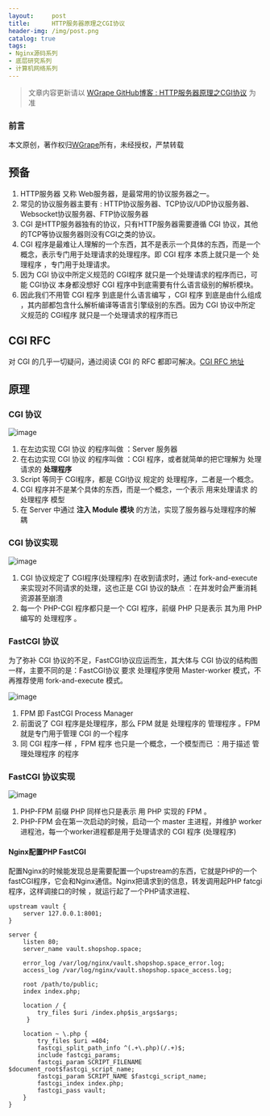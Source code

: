 ```yaml
---
layout:     post
title:      HTTP服务器原理之CGI协议
header-img: /img/post.png
catalog: true
tags:
- Nginx源码系列
- 底层研究系列
- 计算机网络系列
---
```


> 文章内容更新请以 [WGrape GitHub博客 : HTTP服务器原理之CGI协议](https://github.com/WGrape/Blog/issues/234) 为准

### 前言
本文原创，著作权归[WGrape](https://github.com/WGrape)所有，未经授权，严禁转载

## 预备
1. HTTP服务器 又称 Web服务器，是最常用的协议服务器之一。
2. 常见的协议服务器主要有 : HTTP协议服务器、TCP协议/UDP协议服务器、Websocket协议服务器、FTP协议服务器
3. CGI 是HTTP服务器独有的协议，只有HTTP服务器需要遵循 CGI 协议，其他的TCP等协议服务器则没有CGI之类的协议。
4. CGI 程序是最难让人理解的一个东西，其不是表示一个具体的东西，而是一个概念，表示专门用于处理请求的处理程序。即 CGI 程序 本质上就只是一个 处理程序 ，专门用于处理请求。
5. 因为 CGI 协议中所定义规范的 CGI程序 就只是一个处理请求的程序而已，可能 CGI协议 本身都没想好 CGI 程序中到底需要有什么语言级别的解析模块。
6. 因此我们不用管 CGI 程序 到底是什么语言编写 ，CGI 程序 到底是由什么组成 ，其内部都包含什么解析编译等语言引擎级别的东西。因为 CGI 协议中所定义规范的 CGI程序 就只是一个处理请求的程序而已

## CGI RFC
对 CGI 的几乎一切疑问，通过阅读 CGI 的 RFC 都即可解决。[CGI RFC 地址](https://tools.ietf.org/html/rfc3875)

## 原理

### CGI 协议

![image](https://user-images.githubusercontent.com/35942268/66656508-b7768180-ec70-11e9-86a6-5d1ae179a477.png)

1. 在左边实现 CGI 协议 的程序叫做 ：Server 服务器
2. 在右边实现 CGI 协议 的程序叫做 ：CGI 程序，或者就简单的把它理解为 处理请求的 **处理程序**
3. Script 等同于 CGI程序，都是 CGI协议 规定的 处理程序，二者是一个概念。
3. CGI 程序并不是某个具体的东西，而是一个概念，一个表示 用来处理请求 的 处理程序 模型
3. 在 Server 中通过 **注入 Module 模块** 的方法，实现了服务器与处理程序的解耦


### CGI 协议实现

![image](https://user-images.githubusercontent.com/35942268/66656826-50a59800-ec71-11e9-8bce-d115ed2bd0d7.png)

1. CGI 协议规定了 CGI程序(处理程序) 在收到请求时，通过 fork-and-execute 来实现对不同请求的处理，这也正是 CGI 协议的缺点 ：在并发时会严重消耗资源甚至崩溃
2. 每一个 PHP-CGI 程序都只是一个 CGI 程序，前缀 PHP 只是表示 其为用 PHP 编写的 处理程序 。

### FastCGI 协议

为了弥补 CGI 协议的不足，FastCGI协议应运而生，其大体与 CGI 协议的结构图一样，主要不同的是：FastCGI协议 要求 处理程序使用 Master-worker 模式，不再推荐使用 fork-and-execute 模式。

![image](https://user-images.githubusercontent.com/35942268/66659006-31106e80-ec75-11e9-92f9-694ef46c89ff.png)


1. FPM 即 FastCGI Process Manager
2. 前面说了 CGI 程序是处理程序，那么 FPM 就是 处理程序的 管理程序 。FPM 就是专门用于管理 CGI 的一个程序
3. 同 CGI 程序一样 ，FPM 程序 也只是一个概念，一个模型而已 ：用于描述 管理处理程序 的程序


### FastCGI 协议实现

![image](https://user-images.githubusercontent.com/35942268/66657417-5e0f5200-ec72-11e9-98ba-beaf0a6850f7.png)

1. PHP-FPM 前缀 PHP 同样也只是表示 用 PHP 实现的 FPM 。
2. PHP-FPM 会在第一次启动的时候，启动一个 master 主进程，并维护 worker 进程池，每一个worker进程都是用于处理请求的 CGI 程序 (处理程序)


#### Nginx配置PHP FastCGI
配置Nginx的时候能发现总是需要配置一个upstream的东西，它就是PHP的一个fastCGI程序，它会和Nginx通信。Nginx把请求到的信息，转发调用起PHP fatcgi程序，这样调接口的时候 ，就运行起了一个PHP请求进程、


```nginx
upstream vault {
    server 127.0.0.1:8001;
}

server {
    listen 80;
    server_name vault.shopshop.space;

    error_log /var/log/nginx/vault.shopshop.space_error.log;
    access_log /var/log/nginx/vault.shopshop.space_access.log;

    root /path/to/public;
    index index.php;

    location / {
        try_files $uri /index.php$is_args$args;
     }

    location ~ \.php {
        try_files $uri =404;
        fastcgi_split_path_info ^(.+\.php)(/.+)$;
        include fastcgi_params;
        fastcgi_param SCRIPT_FILENAME $document_root$fastcgi_script_name;
        fastcgi_param SCRIPT_NAME $fastcgi_script_name;
        fastcgi_index index.php;
        fastcgi_pass vault;
    }
}
```